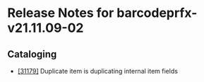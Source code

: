 
# Release Notes for barcodeprfx-v21.11.09-02

## Cataloging

- [[31179]](http://bugs.koha-community.org/bugzilla3/show_bug.cgi?id=31179) Duplicate item is duplicating internal item fields


